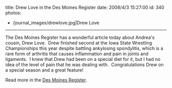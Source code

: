 title: Drew Love in the Des Moines Register
date: 2008/4/3 15:27:00
id: 340
photos:
- /journal_images/drewlove.jpg|Drew Love
---
The Des Moines Register has a wonderful article today about Andrea's cousin, Drew Love.  Drew finished second at the Iowa State Wrestling Championships this year despite battling ankylosing spondylitis, which is a rare form of arthritis that causes inflammation and pain in joints and ligaments.  I knew that Drew had been on a special diet for it, but I had no idea of the level of pain that he was dealing with.  Congratulations Drew on a special season and a great feature!

Read more in the [Des Moines Register](http://www.desmoinesregister.com/apps/pbcs.dll/article?AID=/20080403/NEWS/804030332).
